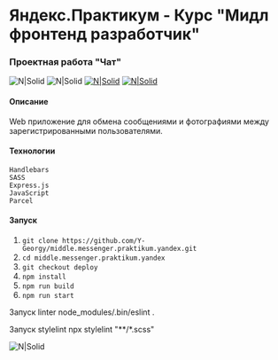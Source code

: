 # Яндекс.Практикум - Курс "Мидл фронтенд разработчик"

### Проектная работа "Чат"

![N|Solid](https://img.shields.io/badge/-Приложение%20в%20разработке-red)
![N|Solid](https://img.shields.io/badge/-Георгий%20Ядрихинский-blue)
[![N|Solid](https://img.shields.io/badge/-Посмотреть%20макет%20Figma-green)](https://www.figma.com/file/jF5fFFzgGOxQeB4CmKWTiE/Chat_external_link)
[![N|Solid](https://img.shields.io/badge/-Посмотреть%20сайт%20на%20Netlify-orange)](https://project-chat.netlify.app/)

#### Описание

Web приложение для обмена сообщениями и фотографиями между зарегистрированными пользователями.

#### Технологии

```
Handlebars
SASS
Express.js
JavaScript
Parcel
```

#### Запуск

1. `git clone https://github.com/Y-Georgy/middle.messenger.praktikum.yandex.git`
2. `cd middle.messenger.praktikum.yandex`
3. `git checkout deploy`
4. `npm install`
5. `npm run build`
6. `npm run start`

Запуск linter
node_modules/.bin/eslint .

Запуск stylelint
npx stylelint "**/*.scss"



![N|Solid](https://img.shields.io/badge/-©%202022-red)

